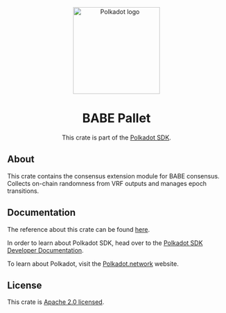<div align="center">

<img src="https://raw.githubusercontent.com/paritytech/polkadot-sdk/rzadp/readmes/docs/images/Polkadot_Logo_Horizontal_Pink_BlackOnWhite.png" alt="Polkadot logo" width="200">

# BABE Pallet

This crate is part of the [Polkadot SDK](https://github.com/paritytech/polkadot-sdk/).

</div>

## About

This crate contains the consensus extension module for BABE consensus.
Collects on-chain randomness from VRF outputs and manages epoch transitions.

## Documentation

The reference about this crate can be found [here](https://paritytech.github.io/polkadot-sdk/master/pallet_babe).

In order to learn about Polkadot SDK, head over to the [Polkadot SDK Developer Documentation](https://paritytech.github.io/polkadot-sdk/master/polkadot_sdk_docs/index.html).

To learn about Polkadot, visit the [Polkadot.network](https://polkadot.network/) website.

## License

This crate is [Apache 2.0 licensed](https://spdx.org/licenses/Apache-2.0.html).
